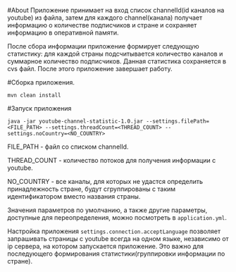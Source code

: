 #About 
Приложение принимает на вход список channelId(id каналов на youtube) из файла, затем для каждого channel(канала) получает информацию о количестве подписчиков и стране и сохраняет информацию в оперативной памяти.

После сбора информации приложение формирует следующую статистику: для каждой страны подсчитывается количество каналов и суммарное количество подписчиков. Данная статистика сохраняется в cvs файл.
После этого приложение завершает работу.

#Сборка приложения.
```
mvn clean install
```

#Запуск приложения
```
java -jar youtube-channel-statistic-1.0.jar --settings.filePath=<FILE_PATH> --settings.threadCount=<THREAD_COUNT> --settings.noCountry=<NO_COUNTRY>
```
FILE_PATH - файл со списком channelId.

THREAD_COUNT - количество потоков для получения информации с youtube.

NO_COUNTRY - все каналы, для которых не удастся определить принадлежность стране, будут сгруппированы с таким идентификатором вместо названия страны.

Значения параметров по умолчанию, а также другие параметры, доступные для переопределения, можно посмотреть в `application.yml`.

Настройка приложения `settings.connection.acceptLanguage` позволяет запрашивать страницы с youtubе всегда на одном языке, независимо от ip сервера, на котором запускается приложение.
Это важно для последующего формирования статистики(группировки информации по стране).